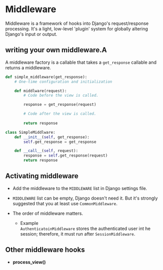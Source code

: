 # Middleware

Middleware is a framework of hooks into Django's request/response processing.
It's a light, low-level 'plugin' system for globally altering Django's input
or output.

## writing your own middleware.A
A middleware factory is a callable that takes a `get_response` callable and
returns a middleware.

```python
def simple_middleware(get_response):
    # One-time configuration and initialization

    def middlware(request):
        # Code before the view is called.

        response = get_response(request)

        # Code after the view is called.
        
        return response
```

```python
class SimpleMiddlware:
    def __init__(self, get_response):
        self.get_response = get_response

    def __call__(self, request):
        response = self.get_response(request)
        return response
```

## Activating middleware
- Add the middleware to the `MIDDLEWARE` list in Django settings file.

- `MIDDLEWARE` list can be empty, Django doesn't need it. But it's
   strongly suggested that you at least use `CommonMiddleware`.

-  The order of middleware matters.
   - Example  
     `AuthenticatoinMiddleware` stores the authenticated user int he session;
     therefore, it must run after `SessionMiddleware`.


## Other middleware hooks  
- **process_view()**  

